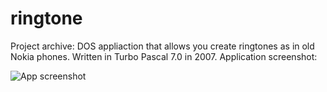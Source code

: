 ringtone
========

Project archive: DOS appliaction that allows you create ringtones as in old Nokia phones.
Written in Turbo Pascal 7.0 in 2007. Application screenshot:

![](https://dl.dropboxusercontent.com/u/435780/dzwonek.png "App screenshot")


